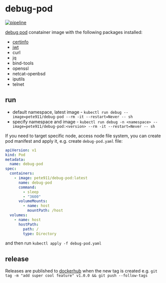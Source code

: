 # debug-pod

[![pipeline](https://github.com/pete911/debug-pod/actions/workflows/pipeline.yml/badge.svg)](https://github.com/pete911/debug-pod/actions/workflows/pipeline.yml)

[debug pod](https://hub.docker.com/r/pete911/debug-pod) conatainer image with the following packages installed:

 - [certinfo](https://github.com/pete911/certinfo)
 - [jwt](https://github.com/pete911/jwt)
 - curl
 - jq
 - bind-tools
 - openssl
 - netcat-openbsd
 - iputils
 - telnet

## run

 - default namespace, latest image - `kubectl run debug --image=pete911/debug-pod --rm -it --restart=Never -- sh`
 - specify namespace and image - `kubectl run debug -n <namespace> --image=pete911/debug-pod:<version> --rm -it --restart=Never -- sh`

If you need to target specific node, access node file system, you can create pod manifest and apply it, e.g. create `debug-pod.yaml` file:
```yaml
apiVersion: v1
kind: Pod
metadata:
  name: debug-pod
spec:
  containers:
    - image: pete911/debug-pod:latest
      name: debug-pod
      command:
        - sleep
        - "3600"
      volumeMounts:
        - name: host
          mountPath: /host
  volumes:
    - name: host
      hostPath:
        path: /
        type: Directory
```
and then run `kubectl apply -f debug-pod.yaml`

## release

Releases are published to [dockerhub](https://hub.docker.com/repository/docker/pete911/debug-pod) when the new tag
is created e.g. `git tag -m "add super cool feature" v1.0.0 && git push --follow-tags`
